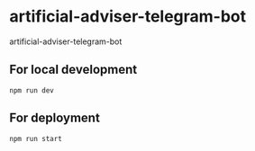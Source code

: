 # artificial-adviser-telegram-bot
artificial-adviser-telegram-bot


## For local development 

```
npm run dev
```

## For deployment 

```
npm run start
```

